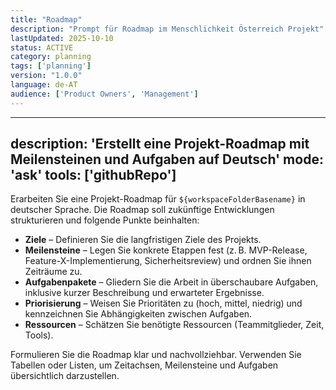 ```yaml
---
title: "Roadmap"
description: "Prompt für Roadmap im Menschlichkeit Österreich Projekt"
lastUpdated: 2025-10-10
status: ACTIVE
category: planning
tags: ['planning']
version: "1.0.0"
language: de-AT
audience: ['Product Owners', 'Management']
---
```


---
description: 'Erstellt eine Projekt-Roadmap mit Meilensteinen und Aufgaben auf Deutsch'
mode: 'ask'
tools: ['githubRepo']
---

Erarbeiten Sie eine Projekt-Roadmap für `${workspaceFolderBasename}` in deutscher Sprache. Die Roadmap soll zukünftige Entwicklungen strukturieren und folgende Punkte beinhalten:

* **Ziele** – Definieren Sie die langfristigen Ziele des Projekts.
* **Meilensteine** – Legen Sie konkrete Etappen fest (z. B. MVP-Release, Feature-X-Implementierung, Sicherheitsreview) und ordnen Sie ihnen Zeiträume zu.
* **Aufgabenpakete** – Gliedern Sie die Arbeit in überschaubare Aufgaben, inklusive kurzer Beschreibung und erwarteter Ergebnisse.
* **Priorisierung** – Weisen Sie Prioritäten zu (hoch, mittel, niedrig) und kennzeichnen Sie Abhängigkeiten zwischen Aufgaben.
* **Ressourcen** – Schätzen Sie benötigte Ressourcen (Teammitglieder, Zeit, Tools).

Formulieren Sie die Roadmap klar und nachvollziehbar. Verwenden Sie Tabellen oder Listen, um Zeitachsen, Meilensteine und Aufgaben übersichtlich darzustellen.
